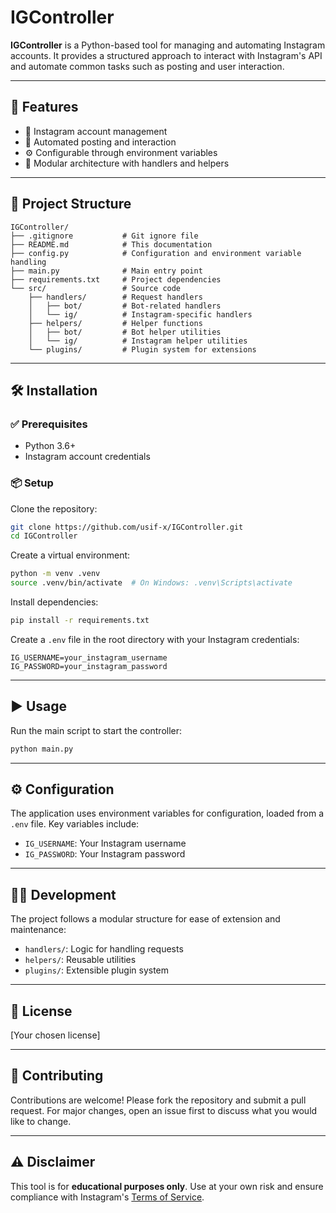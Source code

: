# IGController

**IGController** is a Python-based tool for managing and automating Instagram accounts. It provides a structured approach to interact with Instagram's API and automate common tasks such as posting and user interaction.

---

## 🚀 Features

- 📱 Instagram account management
- 🤖 Automated posting and interaction
- ⚙️ Configurable through environment variables
- 🧩 Modular architecture with handlers and helpers

---

## 🧾 Project Structure

```
IGController/
├── .gitignore           # Git ignore file
├── README.md            # This documentation
├── config.py            # Configuration and environment variable handling
├── main.py              # Main entry point
├── requirements.txt     # Project dependencies
└── src/                 # Source code
    ├── handlers/        # Request handlers
    │   ├── bot/         # Bot-related handlers
    │   └── ig/          # Instagram-specific handlers
    ├── helpers/         # Helper functions
    │   ├── bot/         # Bot helper utilities
    │   └── ig/          # Instagram helper utilities
    └── plugins/         # Plugin system for extensions
```

---

## 🛠 Installation

### ✅ Prerequisites

- Python 3.6+
- Instagram account credentials

### 📦 Setup

Clone the repository:

```bash
git clone https://github.com/usif-x/IGController.git
cd IGController
```

Create a virtual environment:

```bash
python -m venv .venv
source .venv/bin/activate  # On Windows: .venv\Scripts\activate
```

Install dependencies:

```bash
pip install -r requirements.txt
```

Create a `.env` file in the root directory with your Instagram credentials:

```env
IG_USERNAME=your_instagram_username
IG_PASSWORD=your_instagram_password
```

---

## ▶️ Usage

Run the main script to start the controller:

```bash
python main.py
```

---

## ⚙️ Configuration

The application uses environment variables for configuration, loaded from a `.env` file. Key variables include:

- `IG_USERNAME`: Your Instagram username
- `IG_PASSWORD`: Your Instagram password

---

## 🧑‍💻 Development

The project follows a modular structure for ease of extension and maintenance:

- `handlers/`: Logic for handling requests
- `helpers/`: Reusable utilities
- `plugins/`: Extensible plugin system

---

## 📄 License

[Your chosen license]

---

## 🤝 Contributing

Contributions are welcome! Please fork the repository and submit a pull request. For major changes, open an issue first to discuss what you would like to change.

---

## ⚠️ Disclaimer

This tool is for **educational purposes only**. Use at your own risk and ensure compliance with Instagram's [Terms of Service](https://help.instagram.com/581066165581870).
